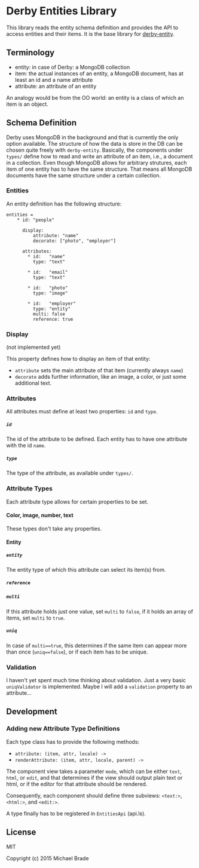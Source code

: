 # Derby Entities Library

This library reads the entity schema definition and provides the API to access entities and their items.
It is the base library for [derby-entity](TODO).


## Terminology

* entity: in case of Derby: a MongoDB collection
* item: the actual instances of an entity, a MongoDB document, has at least an id and a name attribute
* attribute: an attribute of an entity

An analogy would be from the OO world: an entity is a class of which an item is an object.


## Schema Definition

Derby uses MongoDB in the background and that is currently the only option available. The structure of how
the data is store in the DB can be chosen quite freely with `derby-entity`. Basically, the components under
`types/` define how to read and write an attribute of an item, i.e., a document in a collection. Even though
MongoDB allows for arbitrary strutures, each item of one entity has to have the same structure. That means
all MongoDB documents have the same structure under a certain collection.


### Entities

An entity definition has the following structure:

```ls
entities =
    * id: "people"

      display:
          attribute: "name"
          decorate: ["photo", "employer"]

      attributes:
        * id:   "name"
          type: "text"

        * id:   "email"  
          type: "text"

        * id:   "photo"
          type: "image"

        * id:   "employer"
          type: "entity"
          multi: false
          reference: true
```

### Display

(not implemented yet)

This property defines how to display an item of that entity:

* `attribute` sets the main attribute of that item (currently always `name`)
* `decorate` adds further information, like an image, a color, or just some additional text.


### Attributes

All attributes must define at least two properties: `id` and `type`.


##### `id`

The id of the attribute to be defined. Each entity has to have one attribute with the id `name`.

##### `type`

The type of the attribute, as available under `types/`.


### Attribute Types

Each attribute type allows for certain properties to be set.

#### Color, image, number, text

These types don't take any properties.


#### Entity

##### `entity`

The entity type of which this attribute can select its item(s) from.

##### `reference`


##### `multi`

If this attribute holds just one value, set `multi` to `false`, if it holds an array of items, set
`multi` to `true`.

##### `uniq`

In case of `multi==true`, this determines if the same item can appear more than once (`uniq==false`), or
if each item has to be unique.


### Validation

I haven't yet spent much time thinking about validation. Just a very basic `uniqValidator` is implemented.
Maybe I will add a `validation` property to an attribute...


## Development

### Adding new Attribute Type Definitions

Each type class has to provide the following methods:

- `attribute: (item, attr, locale) ->`
- `renderAttribute: (item, attr, locale, parent) ->`

The component view takes a parameter `mode`, which can be either `text`, `html`, or `edit`, and that determines
if the view should output plain text or html, or if the editor for that attribute should be rendered.

Consequently, each component should define three subviews: `<text:>`, `<html:>`, and `<edit:>`.

A type finally has to be registered in `EntitiesApi` (api.ls).


## License

MIT

Copyright (c) 2015 Michael Brade
